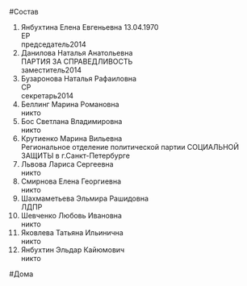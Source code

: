 #Состав  
1. Янбухтина Елена Евгеньевна 13.04.1970  
    ЕР  
    председатель2014  
2. Данилова Наталья Анатольевна  
    ПАРТИЯ ЗА СПРАВЕДЛИВОСТЬ  
    заместитель2014  
3. Бузаронова Наталья Рафаиловна  
    СР  
    секретарь2014  
4. Беллинг Марина Романовна  
    никто  
5. Бос Светлана Владимировна  
    никто  
6. Крутиенко Марина Вильевна  
    Региональное отделение политической партии СОЦИАЛЬНОЙ ЗАЩИТЫ в г.Санкт-Петербурге  
7. Львова Лариса Сергеевна  
    никто  
8. Смирнова Елена Георгиевна  
    никто  
9. Шахмаметьева Эльмира Рашидовна  
    ЛДПР  
10. Шевченко Любовь Ивановна  
    никто  
11. Яковлева Татьяна Ильинична  
    никто  
12. Янбухтин Эльдар Кайюмович  
    никто  
    
    
#Дома  
